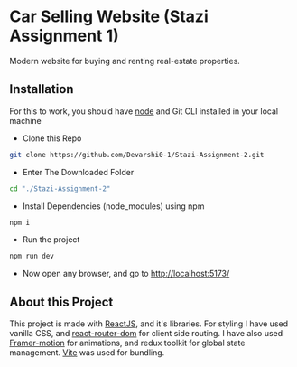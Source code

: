 # Car Selling Website (Stazi Assignment 1)

Modern website for buying and renting real-estate properties.

## Installation

For this to work, you should have [node](https://nodejs.org/en) and Git CLI installed in your local machine

- Clone this Repo

```bash
git clone https://github.com/Devarshi0-1/Stazi-Assignment-2.git
```

- Enter The Downloaded Folder

```bash
cd "./Stazi-Assignment-2"
```

- Install Dependencies (node_modules) using npm

```bash
npm i
```
- Run the project

```bash
npm run dev
```

- Now open any browser, and go to [http://localhost:5173/](http://localhost:5173/)

## About this Project

This project is made with [ReactJS](https://react.dev/), and it's libraries. For styling I have used vanilla CSS, and [react-router-dom](https://reactrouter.com/en/main) for client side routing. I have also used [Framer-motion](https://www.framer.com/motion/) for animations, and redux toolkit for global state management. [Vite](https://vitejs.dev/) was used for bundling.
